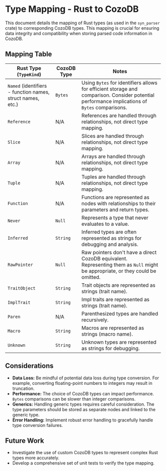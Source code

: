 # Type Mapping - Rust to CozoDB

This document details the mapping of Rust types (as used in the `syn_parser` crate) to corresponding CozoDB types.  This mapping is crucial for ensuring data integrity and compatibility when storing parsed code information in CozoDB.

## Mapping Table

| Rust Type (`TypeKind`) | CozoDB Type | Notes |
|---|---|---|
| `Named` (identifiers - function names, struct names, etc.) | `Bytes` |  Using `Bytes` for identifiers allows for efficient storage and comparison.  Consider potential performance implications of `Bytes` comparisons. |
| `Reference` | N/A | References are handled through relationships, not direct type mapping. |
| `Slice` | N/A | Slices are handled through relationships, not direct type mapping. |
| `Array` | N/A | Arrays are handled through relationships, not direct type mapping. |
| `Tuple` | N/A | Tuples are handled through relationships, not direct type mapping. |
| `Function` | N/A | Functions are represented as nodes with relationships to their parameters and return types. |
| `Never` | `Null` | Represents a type that never evaluates to a value. |
| `Inferred` | `String` |  Inferred types are often represented as strings for debugging and analysis. |
| `RawPointer` | `Null` | Raw pointers don't have a direct CozoDB equivalent.  Representing them as `Null` might be appropriate, or they could be omitted. |
| `TraitObject` | `String` | Trait objects are represented as strings (trait name). |
| `ImplTrait` | `String` | Impl traits are represented as strings (trait name). |
| `Paren` | N/A | Parenthesized types are handled recursively. |
| `Macro` | `String` | Macros are represented as strings (macro name). |
| `Unknown` | `String` | Unknown types are represented as strings for debugging. |

## Considerations

*   **Data Loss:**  Be mindful of potential data loss during type conversion. For example, converting floating-point numbers to integers may result in truncation.
*   **Performance:**  The choice of CozoDB types can impact performance.  `Bytes` comparisons can be slower than integer comparisons.
*   **Generics:** Handling generic types requires careful consideration.  The type parameters should be stored as separate nodes and linked to the generic type.
*   **Error Handling:**  Implement robust error handling to gracefully handle type conversion failures.

## Future Work

*   Investigate the use of custom CozoDB types to represent complex Rust types more accurately.
*   Develop a comprehensive set of unit tests to verify the type mapping.
